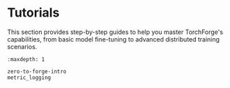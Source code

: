 # Tutorials

 This section provides step-by-step guides to help you master TorchForge's capabilities,
 from basic model fine-tuning to advanced distributed training scenarios.

```{toctree}
:maxdepth: 1

zero-to-forge-intro
metric_logging
```

